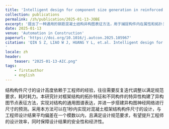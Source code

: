 ```yaml
---
title: 'Intelligent design for component size generation in reinforced concrete frame structures using heterogeneous graph neural networks'
collection: publications
permalink: /zh/publication/2025-01-13-JOBE
excerpt: '提出了一种通用的钢筋混凝土结构异构图表征方法，用于捕捉构件内在属性和拓扑关系。同时利用 HetGNN 实现了一套高效预测方法，可在一秒内确定钢筋混凝土框架结构的截面尺寸。'
date: 2025-01-13
venue: 'Automation in Construction'
paperurl: 'https://doi.org/10.1016/j.autcon.2025.105967'
citation: 'QIN S Z, LIAO W J, HUANG Y L, et.al. Intelligent design for component size generation in reinforced concrete frame structures using heterogeneous graph neural networks[J/OL]. Automation in Construction, 2025, 171: 105967. DOI:10.1016/j.autcon.2025.105967.
'
locale: zh
header:
    teaser: "2025-01-13-AIC.png"
tags: 
    - firstauthor
    - english
---
```


 结构构件尺寸的设计高度依赖于工程师的经验，往往需要反复迭代调整以满足规范要求，耗时耗力。本研究针对框架结构的拓扑特征和不同构件的特异性构建了异构图节点表征方法，实现对结构的通用图谱表达，并进一步搭建异构图神经网络进行尺寸的预测。采用本方法可以在1秒内实现对混凝土框架结构构件尺寸的设计，与工程师设计结果平均偏差在一个模数以内，且满足设计规范要求，有望提升工程师的设计效率，同时保障设计结果的安全性和经济性。